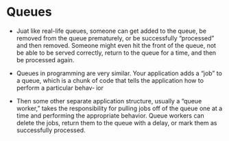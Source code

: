 # Queues

- Juat like real-life queues, someone can get added to the queue, be removed from the queue prematurely, or be successfully “processed” and then removed. Someone might even hit the front of the queue, not be able to be served correctly, return to the queue for a time, and then be processed again.

- Queues in programming are very similar. Your application adds a “job” to a queue, which is a chunk of code that tells the application how to perform a particular behav‐ ior

- Then some other separate application structure, usually a “queue worker,” takes the responsibility for pulling jobs off of the queue one at a time and performing the appropriate behavior. Queue workers can delete the jobs, return them to the queue with a delay, or mark them as successfully processed.